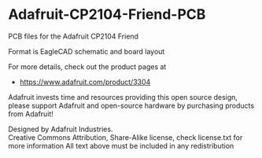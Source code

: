 # Adafruit-CP2104-Friend-PCB
PCB files for the Adafruit CP2104 Friend

Format is EagleCAD schematic and board layout

For more details, check out the product pages at

   * https://www.adafruit.com/product/3304

Adafruit invests time and resources providing this open source design, 
please support Adafruit and open-source hardware by purchasing 
products from Adafruit!

Designed by Adafruit Industries.  
Creative Commons Attribution, Share-Alike license, check license.txt for more information
All text above must be included in any redistribution